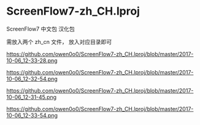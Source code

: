 # ScreenFlow7-zh_CH.lproj
ScreenFlow7 中文包 汉化包

需放入两个 zh_cn 文件， 放入对应目录即可

https://github.com/owen0o0/ScreenFlow7-zh_CH.lproj/blob/master/2017-10-06_12-33-28.png

https://github.com/owen0o0/ScreenFlow7-zh_CH.lproj/blob/master/2017-10-06_12-32-54.png

https://github.com/owen0o0/ScreenFlow7-zh_CH.lproj/blob/master/2017-10-06_12-31-45.png

https://github.com/owen0o0/ScreenFlow7-zh_CH.lproj/blob/master/2017-10-06_12-33-54.png
